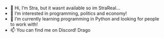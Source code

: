 - 👋 Hi, I’m Stra, but it wasnt available so im StraReal...
- 👀 I’m interested in programming, politics and economy!
- 🌱 I’m currently learning programming in Python and looking for people to work with!
- 📫 You can find me on Discord! Drago


